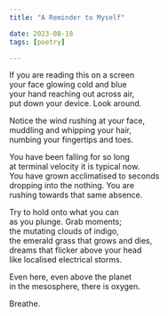 ```yaml
---
title: "A Reminder to Myself"

date: 2023-08-18
tags: [poetry]

---
```


If you are reading this on a screen   
your face glowing cold and blue   
your hand reaching out across air,  
put down your device. Look around. 

Notice the wind rushing at your face,  
muddling and whipping your hair,   
numbing your fingertips and toes.  

You have been falling for so long  
at terminal velocity it is typical now.  
You have grown acclimatised to seconds  
dropping into the nothing. You are  
rushing towards that same absence.   

Try to hold onto what you can   
as you plunge. Grab moments;  
the mutating clouds of indigo,  
the emerald grass that grows and dies,    
dreams that flicker above your head  
like localised electrical storms.

Even here, even above the planet  
in the mesosphere, there is oxygen.  

Breathe. 
